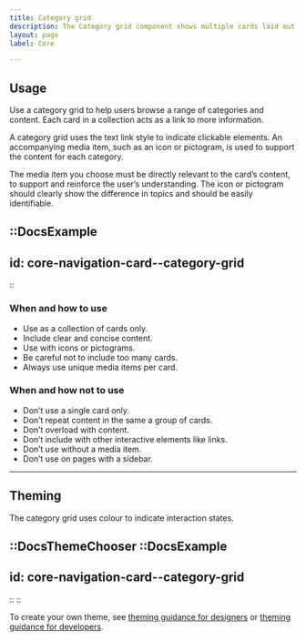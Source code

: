 ```yaml
---
title: Category grid
description: The Category grid component shows multiple cards laid out in a grid, allowing users to browse a collection of categories.
layout: page
label: Core

---
```


## Usage

Use a category grid to help users browse a range of categories and content. Each card in a collection acts as a link to more information.

A category grid uses the text link style to indicate clickable elements. An accompanying media item, such as an icon or pictogram, is used to support the content for each category.

The media item you choose must be directly relevant to the card’s content, to support and reinforce the user’s understanding. The icon or pictogram should clearly show the difference in topics and should be easily identifiable.

::DocsExample
---
id: core-navigation-card--category-grid
---
::

### When and how to use

- Use as a collection of cards only.
- Include clear and concise content.
- Use with icons or pictograms.
- Be careful not to include too many cards.
- Always use unique media items per card.

### When and how not to use

- Don’t use a single card only.
- Don’t repeat content in the same a group of cards.
- Don’t overload with content.
- Don’t include with other interactive elements like links.
- Don’t use without a media item.
- Don’t use on pages with a sidebar.

---

## Theming

The category grid uses colour to indicate interaction states.

::DocsThemeChooser
  ::DocsExample
  ---
  id: core-navigation-card--category-grid
  ---
  ::
::

To create your own theme, see [theming guidance for designers]() or [theming guidance for developers]().
